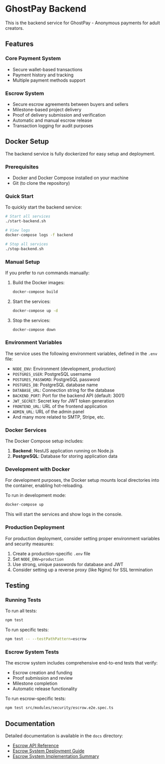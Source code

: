 # GhostPay Backend

This is the backend service for GhostPay - Anonymous payments for adult creators.

## Features

### Core Payment System

- Secure wallet-based transactions
- Payment history and tracking
- Multiple payment methods support

### Escrow System

- Secure escrow agreements between buyers and sellers
- Milestone-based project delivery
- Proof of delivery submission and verification
- Automatic and manual escrow release
- Transaction logging for audit purposes

## Docker Setup

The backend service is fully dockerized for easy setup and deployment.

### Prerequisites

- Docker and Docker Compose installed on your machine
- Git (to clone the repository)

### Quick Start

To quickly start the backend service:

```bash
# Start all services
./start-backend.sh

# View logs
docker-compose logs -f backend

# Stop all services
./stop-backend.sh
```

### Manual Setup

If you prefer to run commands manually:

1. Build the Docker images:

   ```bash
   docker-compose build
   ```

2. Start the services:

   ```bash
   docker-compose up -d
   ```

3. Stop the services:
   ```bash
   docker-compose down
   ```

### Environment Variables

The service uses the following environment variables, defined in the `.env` file:

- `NODE_ENV`: Environment (development, production)
- `POSTGRES_USER`: PostgreSQL username
- `POSTGRES_PASSWORD`: PostgreSQL password
- `POSTGRES_DB`: PostgreSQL database name
- `DATABASE_URL`: Connection string for the database
- `BACKEND_PORT`: Port for the backend API (default: 3001)
- `JWT_SECRET`: Secret key for JWT token generation
- `FRONTEND_URL`: URL of the frontend application
- `ADMIN_URL`: URL of the admin panel
- And many more related to SMTP, Stripe, etc.

### Docker Services

The Docker Compose setup includes:

1. **Backend**: NestJS application running on Node.js
2. **PostgreSQL**: Database for storing application data

### Development with Docker

For development purposes, the Docker setup mounts local directories into the container, enabling hot-reloading.

To run in development mode:

```bash
docker-compose up
```

This will start the services and show logs in the console.

### Production Deployment

For production deployment, consider setting proper environment variables and security measures:

1. Create a production-specific `.env` file
2. Set `NODE_ENV=production`
3. Use strong, unique passwords for database and JWT
4. Consider setting up a reverse proxy (like Nginx) for SSL termination

## Testing

### Running Tests

To run all tests:

```bash
npm test
```

To run specific tests:

```bash
npm test -- --testPathPattern=escrow
```

### Escrow System Tests

The escrow system includes comprehensive end-to-end tests that verify:

- Escrow creation and funding
- Proof submission and review
- Milestone completion
- Automatic release functionality

To run escrow-specific tests:

```bash
npm test src/modules/security/escrow.e2e.spec.ts
```

## Documentation

Detailed documentation is available in the `docs` directory:

- [Escrow API Reference](docs/escrow-api-reference.md)
- [Escrow System Deployment Guide](docs/escrow-system-deployment.md)
- [Escrow System Implementation Summary](docs/escrow-system-implementation-summary.md)
